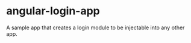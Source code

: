 angular-login-app
=================

A sample app that creates a login module to be injectable into any other app.
